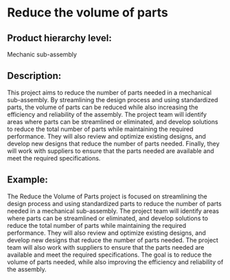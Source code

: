 # Reduce the volume of parts

## Product hierarchy level:
Mechanic sub-assembly

## Description:
This project aims to reduce the number of parts needed in a mechanical sub-assembly. By streamlining the design process and using standardized parts, the volume of parts can be reduced while also increasing the efficiency and reliability of the assembly. The project team will identify areas where parts can be streamlined or eliminated, and develop solutions to reduce the total number of parts while maintaining the required performance. They will also review and optimize existing designs, and develop new designs that reduce the number of parts needed. Finally, they will work with suppliers to ensure that the parts needed are available and meet the required specifications.

## Example:
The Reduce the Volume of Parts project is focused on streamlining the design process and using standardized parts to reduce the number of parts needed in a mechanical sub-assembly. The project team will identify areas where parts can be streamlined or eliminated, and develop solutions to reduce the total number of parts while maintaining the required performance. They will also review and optimize existing designs, and develop new designs that reduce the number of parts needed. The project team will also work with suppliers to ensure that the parts needed are available and meet the required specifications. The goal is to reduce the volume of parts needed, while also improving the efficiency and reliability of the assembly.
